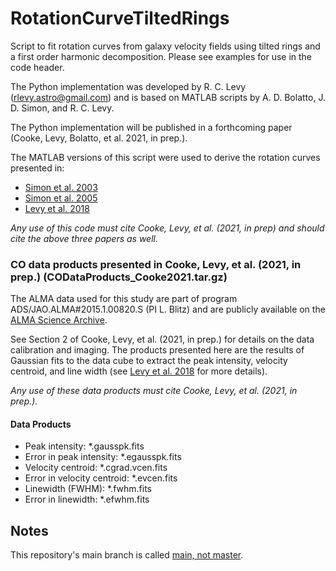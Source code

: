# RotationCurveTiltedRings
Script to fit rotation curves from galaxy velocity fields using tilted rings and a first order harmonic decomposition. Please see examples for use in the code header.

The Python implementation was developed by R. C. Levy (rlevy.astro@gmail.com) and is based on MATLAB scripts by A. D. Bolatto, J. D. Simon, and R. C. Levy.

The Python implementation will be published in a forthcoming paper (Cooke, Levy, Bolatto, et al. 2021, in prep.).

The MATLAB versions of this script were used to derive the rotation curves presented in:
- [Simon et al. 2003](https://ui.adsabs.harvard.edu/abs/2003ApJ...596..957S/abstract)
- [Simon et al. 2005](https://ui.adsabs.harvard.edu/abs/2005ApJ...621..757S/abstract)
- [Levy et al. 2018](https://ui.adsabs.harvard.edu/abs/2018ApJ...860...92L/abstract)

*Any use of this code must cite Cooke, Levy, et al. (2021, in prep) and should cite the above three papers as well.*

### CO data products presented in Cooke, Levy, et al. (2021, in prep.) (CODataProducts_Cooke2021.tar.gz)

The ALMA data used for this study are part of program ADS/JAO.ALMA#2015.1.00820.S (PI L. Blitz) and are publicly available on the [ALMA Science Archive](https://almascience.nrao.edu/asax/).

See Section 2 of Cooke, Levy, et al. (2021, in prep.) for details on the data calibration and imaging. The products presented here are the results of Gaussian fits to the data cube to extract the peak intensity, velocity centroid, and line width (see [Levy et al. 2018](https://ui.adsabs.harvard.edu/abs/2018ApJ...860...92L/abstract) for more details).

*Any use of these data products must cite Cooke, Levy, et al. (2021, in prep.).*


#### Data Products
- Peak intensity: \*.gausspk.fits
- Error in peak intensity: \*.egausspk.fits
- Velocity centroid: \*.cgrad.vcen.fits
- Error in velocity centroid: \*.evcen.fits
- Linewidth (FWHM): \*.fwhm.fits
- Error in linewidth: \*.efwhm.fits

## Notes
This repository's main branch is called [main, not master](https://www.cnet.com/news/microsofts-github-is-removing-coding-terms-like-master-and-slave/).
